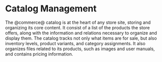 # Catalog Management

The @commerce@ catalog is at the heart of any store site, storing and organizing
its core content. It consist of a list of the products the store offers, along
with the information and relations necessary to organize and display them. The
catalog tracks not only what items are for sale, but also inventory levels,
product variants, and category assignments. It also organizes files related to
its products, such as images and user manuals, and contains pricing information.
